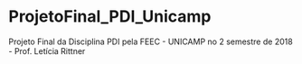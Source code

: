 # ProjetoFinal_PDI_Unicamp
Projeto Final da Disciplina PDI pela FEEC - UNICAMP no 2 semestre de 2018 - Prof. Letícia Rittner
